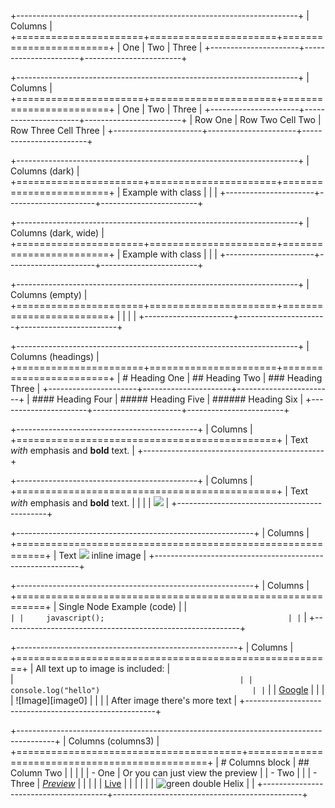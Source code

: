 +----------------------------------------------------------------------+
| Columns                                                              |
+======================+======================+========================+
| One                  | Two                  | Three                  |
+----------------------+----------------------+------------------------+

+----------------------------------------------------------------------+
| Columns                                                              |
+======================+======================+========================+
| One                  | Two                  | Three                  |
+----------------------+----------------------+------------------------+
| Row One              | Row Two Cell Two     | Row Three Cell Three   |
+----------------------+----------------------+------------------------+

+----------------------------------------------------------------------+
| Columns (dark)                                                       |
+======================+======================+========================+
| Example with class   |                      |                        |
+----------------------+----------------------+------------------------+

+----------------------------------------------------------------------+
| Columns (dark, wide)                                                 |
+======================+======================+========================+
| Example with class   |                      |                        |
+----------------------+----------------------+------------------------+

+----------------------------------------------------------------------+
| Columns (empty)                                                      |
+======================+======================+========================+
|                      |                      |                        |
+----------------------+----------------------+------------------------+

+----------------------------------------------------------------------+
| Columns (headings)                                                   |
+======================+======================+========================+
| # Heading One        | ## Heading Two       | ### Heading Three      |
+----------------------+----------------------+------------------------+
| #### Heading Four    | ##### Heading Five   | ###### Heading Six     |
+----------------------+----------------------+------------------------+

+---------------------------------------------+
| Columns                                     |
+=============================================+
| Text _with_ emphasis and **bold** text.     |
+---------------------------------------------+

+---------------------------------------------+
| Columns                                     |
+=============================================+
| Text _with_ emphasis and **bold** text.     |
|                                             |
| ![][image1]                                 |
+---------------------------------------------+

+-----------------------------------------------------------+
| Columns                                                   |
+===========================================================+
| Text <img src="http://localhost/image.png"> inline image  |
+-----------------------------------------------------------+

+-----------------------------------------------------------+
| Columns                                                   |
+===========================================================+
| Single Node Example (code)                                |
| ```                                                       |
|     javascript();                                         |
| ```                                                       |
+-----------------------------------------------------------+

+-------------------------------------------------------+
| Columns                                               |
+=======================================================+
| All text up to image is included:                     |        
| ```                                                   |
| console.log("hello")                                  |
| ```                                                   |
| <a href="www.google.com">Google</a>                   |
|                                                       |
| ![Image][image0]                                      |
|                                                       |
| After image there's more text                         |
+-------------------------------------------------------+

+---------------------------------------------------------------------------------------+
| Columns (columns3)                                                                    |
+=======================================+===============================================+
| # Columns block                       | ## Column Two                                 |
|                                       |                                               |
| - One                                 | Or you can just view the preview              |
| - Two                                 |                                               |
| - Three                               | _[Preview](http://localhost:3001/ "Preview")_ |
|                                       |                                               |
| [Live](http://localhost:3001/ "Live") |                                               |
|                                       |                                               |
| ![green double Helix][image1]         |                                               |
+---------------------------------------+-----------------------------------------------+

[image1]: http://www.image.com/image.png
